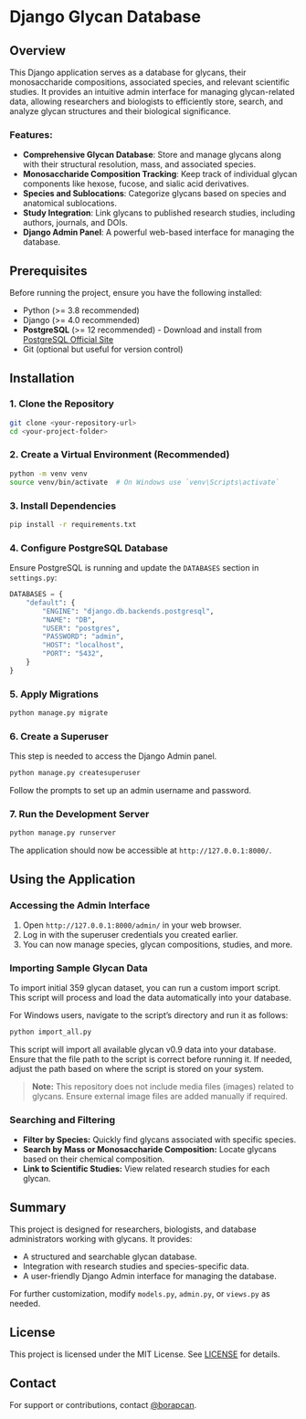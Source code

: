 # Django Glycan Database

## Overview
This Django application serves as a database for glycans, their monosaccharide compositions, associated species, and relevant scientific studies. It provides an intuitive admin interface for managing glycan-related data, allowing researchers and biologists to efficiently store, search, and analyze glycan structures and their biological significance.

### Features:
- **Comprehensive Glycan Database**: Store and manage glycans along with their structural resolution, mass, and associated species.
- **Monosaccharide Composition Tracking**: Keep track of individual glycan components like hexose, fucose, and sialic acid derivatives.
- **Species and Sublocations**: Categorize glycans based on species and anatomical sublocations.
- **Study Integration**: Link glycans to published research studies, including authors, journals, and DOIs.
- **Django Admin Panel**: A powerful web-based interface for managing the database.

## Prerequisites
Before running the project, ensure you have the following installed:

- Python (>= 3.8 recommended)
- Django (>= 4.0 recommended)
- **PostgreSQL** (>= 12 recommended) - Download and install from [PostgreSQL Official Site](https://www.postgresql.org/)
- Git (optional but useful for version control)

## Installation

### 1. Clone the Repository
```sh
git clone <your-repository-url>
cd <your-project-folder>
```

### 2. Create a Virtual Environment (Recommended)
```sh
python -m venv venv
source venv/bin/activate  # On Windows use `venv\Scripts\activate`
```

### 3. Install Dependencies
```sh
pip install -r requirements.txt
```

### 4. Configure PostgreSQL Database
Ensure PostgreSQL is running and update the `DATABASES` section in `settings.py`:

```python
DATABASES = {
    "default": {
        "ENGINE": "django.db.backends.postgresql",
        "NAME": "DB",
        "USER": "postgres",
        "PASSWORD": "admin",
        "HOST": "localhost",
        "PORT": "5432",
    }
}
```

### 5. Apply Migrations
```sh
python manage.py migrate
```

### 6. Create a Superuser
This step is needed to access the Django Admin panel.
```sh
python manage.py createsuperuser
```
Follow the prompts to set up an admin username and password.

### 7. Run the Development Server
```sh
python manage.py runserver
```
The application should now be accessible at `http://127.0.0.1:8000/`.

## Using the Application
### Accessing the Admin Interface
1. Open `http://127.0.0.1:8000/admin/` in your web browser.
2. Log in with the superuser credentials you created earlier.
3. You can now manage species, glycan compositions, studies, and more.

### Importing Sample Glycan Data
To import initial 359 glycan dataset, you can run a custom import script. This script will process and load the data automatically into your database.

For Windows users, navigate to the script’s directory and run it as follows:
```sh
python import_all.py
```
This script will import all available glycan v0.9 data into your database. Ensure that the file path to the script is correct before running it. If needed, adjust the path based on where the script is stored on your system.

> **Note:** This repository does not include media files (images) related to glycans. Ensure external image files are added manually if required.

### Searching and Filtering
- **Filter by Species:** Quickly find glycans associated with specific species.
- **Search by Mass or Monosaccharide Composition:** Locate glycans based on their chemical composition.
- **Link to Scientific Studies:** View related research studies for each glycan.

## Summary
This project is designed for researchers, biologists, and database administrators working with glycans. It provides:
- A structured and searchable glycan database.
- Integration with research studies and species-specific data.
- A user-friendly Django Admin interface for managing the database.

For further customization, modify `models.py`, `admin.py`, or `views.py` as needed.

## License
This project is licensed under the MIT License. See [LICENSE](LICENSE) for details.

## Contact
For support or contributions, contact [@borapcan](https://github.com/borapcan).
